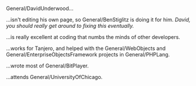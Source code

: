 General/DavidUnderwood...

...isn't editing his own page, so General/BenStiglitz is doing it for him. *David, you should really get around to fixing this eventually.*

...is really excellent at coding that numbs the minds of other developers.

...works for Tanjero, and helped with the General/WebObjects and General/EnterpriseObjectsFramework projects in General/PHPLang.

...wrote most of General/BitPlayer.

...attends General/UniversityOfChicago.